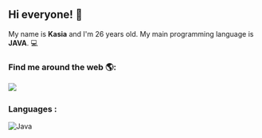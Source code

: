 ## Hi everyone! 👋
My name is **Kasia** and I'm 26 years old.
My main programming language is **JAVA**. 💻



### Find me around the web 🌎:

<p align="left">
  <a target="_blank"href="https://www.linkedin.com/in/katarzyna-gnoza/"><img src="https://img.shields.io/badge/linkedin-%230077B5.svg?&style=for-the-badge&logo=linkedin&logoColor=white" /></a>&nbsp;&nbsp;&nbsp;&nbsp;


### Languages :

![Java](https://img.shields.io/badge/java-%23ED8B00.svg?style=for-the-badge&logo=java&logoColor=white)
